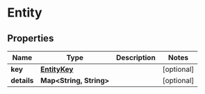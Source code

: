 

# Entity

## Properties

Name | Type | Description | Notes
------------ | ------------- | ------------- | -------------
**key** | [**EntityKey**](EntityKey.md) |  |  [optional]
**details** | **Map&lt;String, String&gt;** |  |  [optional]




